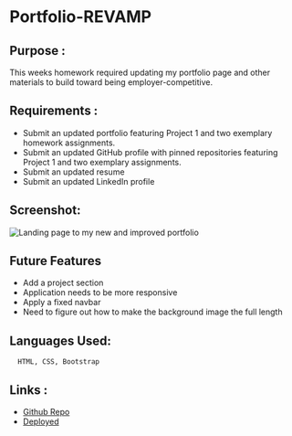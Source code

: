 # Portfolio-REVAMP

## Purpose :

This weeks homework required updating my portfolio page and other materials to build toward being employer-competitive.

## Requirements :

* Submit an updated portfolio featuring Project 1 and two exemplary homework assignments.
* Submit an updated GitHub profile with pinned repositories featuring Project 1 and two exemplary assignments.
* Submit an updated resume
* Submit an updated LinkedIn profile

## Screenshot:

![Landing page to my new and improved portfolio](./assets/screenshot-final.png)

## Future Features

* Add a project section
* Application needs to be more responsive
* Apply a fixed navbar
* Need to figure out how to make the background image the full length

## Languages Used:

      HTML, CSS, Bootstrap

## Links :

- [Github Repo](https://github.com/natcarvajal/Portfolio-REVAMP)
- [Deployed](https://natcarvajal.github.io/Portfolio-REVAMP/)
